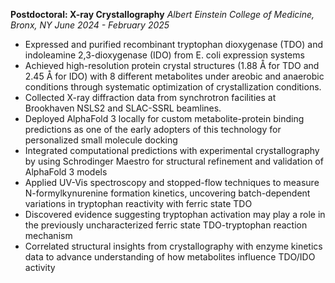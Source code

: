 **Postdoctoral: X-ray Crystallography**
*Albert Einstein College of Medicine, Bronx, NY*
*June 2024 - February 2025*

- Expressed and purified recombinant tryptophan dioxygenase (TDO) and indoleamine 2,3-dioxygenase (IDO) from E. coli expression systems
- Achieved high-resolution protein crystal structures (1.88 Å for TDO and 2.45 Å for IDO) with 8 different metabolites under areobic and anaerobic conditions through systematic optimization of crystallization conditions. 
- Collected X-ray diffraction data from synchrotron facilities at Brookhaven NSLS2 and SLAC-SSRL beamlines.
- Deployed AlphaFold 3 locally for custom metabolite-protein binding predictions as one of the early adopters of this technology for personalized small molecule docking
- Integrated computational predictions with experimental crystallography by using Schrodinger Maestro for structural refinement and validation of AlphaFold 3 models
- Applied UV-Vis spectroscopy and stopped-flow techniques to measure N-formylkynurenine formation kinetics, uncovering batch-dependent variations in tryptophan reactivity with ferric state TDO
- Discovered evidence suggesting tryptophan activation may play a role in the previously uncharacterized ferric state TDO-tryptophan reaction mechanism
- Correlated structural insights from crystallography with enzyme kinetics data to advance understanding of how metabolites influence TDO/IDO activity
